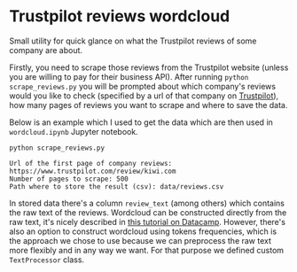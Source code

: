 # Trustpilot reviews wordcloud

Small utility for quick glance on what the Trustpilot reviews of some company are about.

Firstly, you need to scrape those reviews from the Trustpilot website (unless you are willing to pay for their business API). After running `python scrape_reviews.py` you will be prompted about which company's reviews would you like to check (specified by a url of that company on [Trustpilot](https://www.trustpilot.com/)), how many pages of reviews you want to scrape and where to save the data.

Below is an example which I used to get the data which are then used in `wordcloud.ipynb` Jupyter notebook.
```
python scrape_reviews.py

Url of the first page of company reviews: https://www.trustpilot.com/review/kiwi.com
Number of pages to scrape: 500
Path where to store the result (csv): data/reviews.csv
```

In stored data there's a column `review_text` (among others) which contains the raw text of the reviews. Wordcloud can be constructed directly from the raw text, it's nicely described in [this tutorial on Datacamp](https://www.datacamp.com/community/tutorials/wordcloud-python). However, there's also an option to construct wordcloud using tokens frequencies, which is the approach we chose to use because we can preprocess the raw text more flexibly and in any way we want. For that purpose we defined custom `TextProcessor` class.